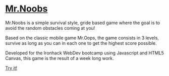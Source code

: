 <a href="https://mr-noobs.netlify.app/"><h1>Mr.Noobs</h1></a>

Mr.Noobs is a simple survival style, gride based game where the goal is to avoid the random obstacles coming at you!

Based on the classic mobile game Mr.Oops, the game consists in 3 levels, survive as long as you can in each one to get the highest score possible.

Developed for the Ironhack WebDev bootcamp using Javascript and HTML5 Canvas, this game is the result of a week long work.

<a href="https://mr-noobs.netlify.app/" target="_blank">Try it!</a>

